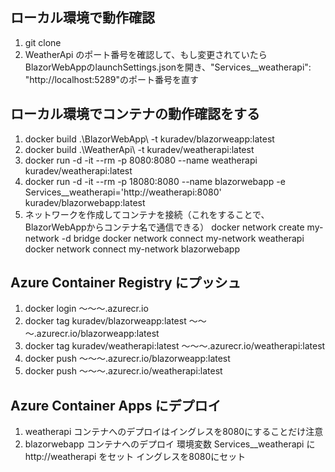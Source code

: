 ## ローカル環境で動作確認

1. git clone
2. WeatherApi のポート番号を確認して、もし変更されていたらBlazorWebAppのlaunchSettings.jsonを開き、"Services__weatherapi": "http://localhost:5289"のポート番号を直す

## ローカル環境でコンテナの動作確認をする

1. docker build .\BlazorWebApp\ -t kuradev/blazorweapp:latest
2. docker build .\WeatherApi\ -t kuradev/weatherapi:latest
3. docker run -d -it --rm -p 8080:8080 --name weatherapi kuradev/weatherapi:latest
4. docker run -d -it --rm -p 18080:8080 --name blazorwebapp -e Services__weatherapi='http://weatherapi:8080' kuradev/blazorwebapp:latest
5. ネットワークを作成してコンテナを接続（これをすることで、BlazorWebAppからコンテナ名で通信できる）
    docker network create my-network -d bridge
    docker network connect my-network weatherapi
    docker network connect my-network blazorwebapp

## Azure Container Registry にプッシュ

1. docker login ～～～.azurecr.io
2. docker tag kuradev/blazorweapp:latest ～～～.azurecr.io/blazorweapp:latest
3. docker tag kuradev/weatherapi:latest ～～～.azurecr.io/weatherapi:latest
4. docker push ～～～.azurecr.io/blazorweapp:latest
5. docker push ～～～.azurecr.io/weatherapi:latest

## Azure Container Apps にデプロイ

1. weatherapi コンテナへのデプロイはイングレスを8080にすることだけ注意
2. blazorwebapp コンテナへのデプロイ
    環境変数 Services__weatherapi に http://weatherapi をセット
    イングレスを8080にセット